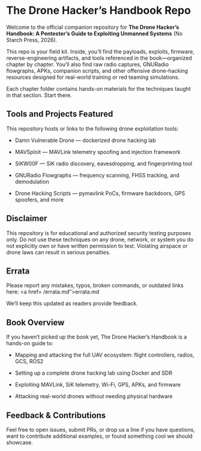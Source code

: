 # The Drone Hacker’s Handbook Repo

Welcome to the official companion repository for **The Drone Hacker’s Handbook: A Pentester’s Guide to Exploiting Unmanned Systems** (No Starch Press, 2026).

This repo is your field kit. Inside, you'll find the payloads, exploits, firmware, reverse-engineering artifacts, and tools referenced in the book—organized chapter by chapter. You’ll also find raw radio captures, GNURadio flowgraphs, APKs, companion scripts, and other offensive drone-hacking resources designed for real-world training or red teaming simulations.

Each chapter folder contains hands-on materials for the techniques taught in that section. Start there.

## Tools and Projects Featured
This repository hosts or links to the following drone exploitation tools:

- Damn Vulnerable Drone — dockerized drone hacking lab

- MAVSploit — MAVLink telemetry spoofing and injection framework

- SiKW00F — SiK radio discovery, eavesdropping, and fingerprinting tool

- GNURadio Flowgraphs — frequency scanning, FHSS tracking, and demodulation

- Drone Hacking Scripts — pymavlink PoCs, firmware backdoors, GPS spoofers, and more

## Disclaimer
This repository is for educational and authorized security testing purposes only. Do not use these techniques on any drone, network, or system you do not explicitly own or have written permission to test. Violating airspace or drone laws can result in serious penalties.

## Errata
Please report any mistakes, typos, broken commands, or outdated links here:
<a href= /errata.md">errata.md</a>

We’ll keep this updated as readers provide feedback.

## Book Overview
If you haven’t picked up the book yet, The Drone Hacker’s Handbook is a hands-on guide to:

- Mapping and attacking the full UAV ecosystem: flight controllers, radios, GCS, ROS2

- Setting up a complete drone hacking lab using Docker and SDR

- Exploiting MAVLink, SiK telemetry, Wi-Fi, GPS, APKs, and firmware

- Attacking real-world drones without needing physical hardware

## Feedback & Contributions
Feel free to open issues, submit PRs, or drop us a line if you have questions, want to contribute additional examples, or found something cool we should showcase.